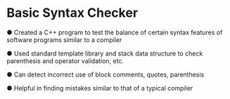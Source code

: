 
# Basic Syntax Checker

● Created a C++ program to test the balance of certain syntax features of software programs similar to a compiler

● Used standard template library and stack data structure to check parenthesis and operator validation, etc.

● Can detect incorrect use of block comments, quotes, parenthesis

● Helpful in finding mistakes similar to that of a typical compiler
